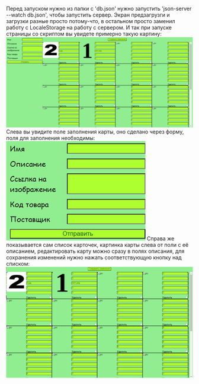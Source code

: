Перед запуском нужно из папки с 'db.json' нужно запустить 'json-server --watch db.json', чтобы запустить сервер.
Экран предзагрузги и загрузки разные просто потому-что, в остальном просто заменил работу с LocaleStorage на работу с сервером.
И так при запуске страницы со скриптом вы увидете примерно такую картину:
![](t1.png)
Слева вы увидите поле заполнения карты, оно сделано через форму, поля для заполнения необходимы:
![](t2.png)
Справа же показывается сам список карточек, картинка карты слева от поли с её описанием, 
редактировать карту можно сразу в полях описания, для сохранения изменений нужно нажать соответствующую кнопку над списком:
![](t3.png)
